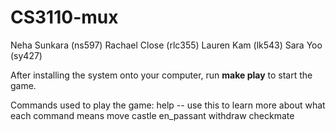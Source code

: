 # CS3110-mux
Neha Sunkara (ns597)
Rachael Close (rlc355)
Lauren Kam (lk543)
Sara Yoo (sy427)


After installing the system onto your computer, run **make play** to start the game.

Commands used to play the game:
help -- use this to learn more about what each command means
move
castle
en_passant
withdraw
checkmate
